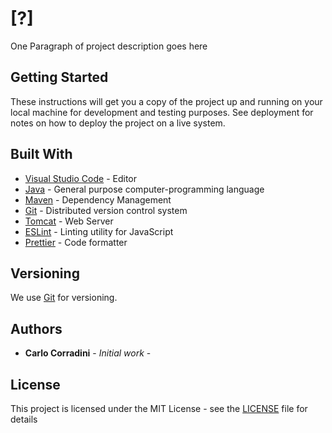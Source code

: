 # [?]

One Paragraph of project description goes here

## Getting Started

These instructions will get you a copy of the project up and running on your local machine for development and testing purposes. See deployment for notes on how to deploy the project on a live system.

## Built With

-   [Visual Studio Code](https://code.visualstudio.com) - Editor
-   [Java](https://www.java.com) - General purpose computer-programming language
-   [Maven](https://maven.apache.org/) - Dependency Management
-   [Git](https://git-scm.com) - Distributed version control system
-   [Tomcat](https://tomcat.apache.org) - Web Server
-   [ESLint](https://eslint.org) - Linting utility for JavaScript
-   [Prettier](https://prettier.io) - Code formatter

## Versioning

We use [Git](https://git-scm.com) for versioning.

## Authors

-   **Carlo Corradini** - _Initial work_ -

## License

This project is licensed under the MIT License - see the [LICENSE](LICENSE) file for details
